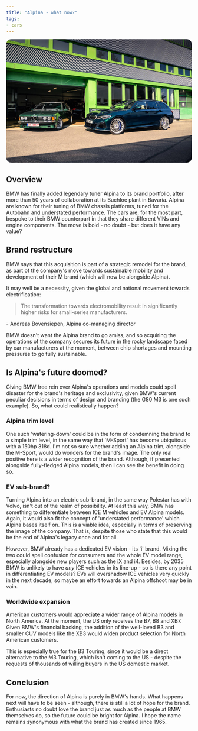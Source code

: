 ```yaml
---
title: "Alpina - what now?"
tags:
- cars
---
```

![Alpina](/emil/images/alpina.png)

## Overview

BMW has finally added legendary tuner Alpina to its brand portfolio, after more than 50 years of collaboration at its Buchloe plant in Bavaria. Alpina are known for their tuning of BMW chassis platforms, tuned for the Autobahn and understated performance. The cars are, for the most part, bespoke to their BMW counterpart in that they share different VINs and engine components. The move is bold - no doubt - but does it have any value?

## Brand restructure

BMW says that this acquisition is part of a strategic remodel for the brand, as part of the company's move towards sustainable mobility and development of their M brand (which will now be alongside Alpina). 

It may well be a necessity, given the global and national movement towards electrification:

>The transformation towards electromobility result in significantly higher risks for small-series manufacturers. 

\- Andreas Bovensiepen, Alpina co-managing director

BMW doesn't want the Alpina brand to go amiss, and so acquiring the operations of the company secures its future in the rocky landscape faced by car manufacturers at the moment, between chip shortages and mounting pressures to go fully sustainable.

## Is Alpina's future doomed?

Giving BMW free rein over Alpina's operations and models could spell disaster for the brand's heritage and exclusivity, given BMW's current peculiar decisions in terms of design and branding (the G80 M3 is one such example). So, what could realistically happen?

### Alpina trim level

One such 'watering-down' could be in the form of condemning the brand to a simple trim level, in the same way that 'M-Sport' has become ubiquitous with a 150hp 318d. I'm not so sure whether adding an Alpina trim, alongside the M-Sport, would do wonders for the brand's image. The only real positive here is a wider recognition of the brand. Although, if presented alongside fully-fledged Alpina models, then I can see the benefit in doing so.

### EV sub-brand?

Turning Alpina into an electric sub-brand, in the same way Polestar has with Volvo, isn't out of the realm of possibility. At least this way, BMW has something to differentiate between ICE M vehicles and EV Alpina models. Again, it would also fit the concept of 'understated performance' which Alpina bases itself on. This is a viable idea, especially in terms of preserving the image of the company. That is, despite those who state that this would be the end of Alpina's legacy once and for all. 

However, BMW already has a dedicated EV vision - its 'i' brand. Mixing the two could spell confusion for consumers and the whole EV model range, especially alongside new players such as the iX and i4. Besides, by 2035 BMW is unlikely to have *any* ICE vehicles in its line-up - so is there any point in differentiating EV models? EVs will overshadow ICE vehicles very quickly in the next decade, so maybe an effort towards an Alpina offshoot may be in vain. 

### Worldwide expansion

American customers would appreciate a wider range of Alpina models in North America. At the moment, the US only receives the B7, B8 and XB7. Given BMW's financial backing, the addition of the well-loved B3 and smaller CUV models like the XB3 would widen product selection for North American customers.

This is especially true for the B3 Touring, since it would be a direct alternative to the M3 Touring, which isn't coming to the US - despite the requests of thousands of willing buyers in the US domestic market. 

## Conclusion

For now, the direction of Alpina is purely in BMW's hands. What happens next will have to be seen - although, there is still a lot of hope for the brand. Enthusiasts no doubt love the brand just as much as the people at BMW themselves do, so the future could be bright for Alpina. I hope the name remains synonymous with what the brand has created since 1965.



